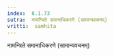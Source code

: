 ```yaml
---
index:  8.1.73
sutra:  नामन्त्रिते समानाधिकरणे (सामान्यवचनम्)
vritti:  samhita 
---
```


नामन्त्रिते समानाधिकरणे (सामान्यवचनम्)

